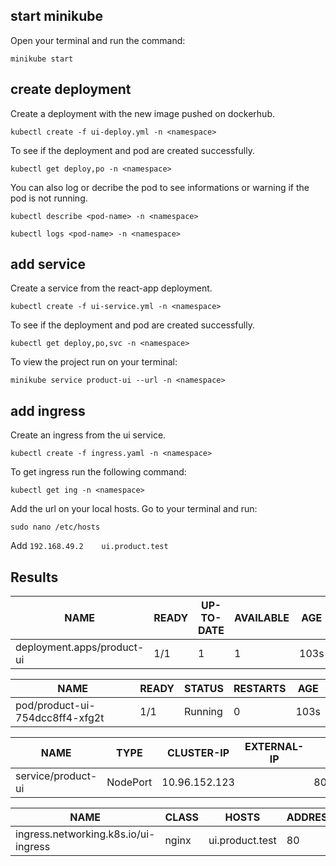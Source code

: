 ## start minikube

Open your terminal and run the command:

```minikube start```

## create deployment

Create a deployment with the new image pushed on dockerhub.

```kubectl create -f ui-deploy.yml -n <namespace>```

To see if the deployment and pod are created successfully.

```kubectl get deploy,po -n <namespace>```

You can also log or decribe the pod to see informations or warning if the pod is not running. 

```kubectl describe <pod-name> -n <namespace>```

```kubectl logs <pod-name> -n <namespace>```

## add service

Create a service from the react-app deployment.

```kubectl create -f ui-service.yml -n <namespace>```

To see if the deployment and pod are created successfully.

```kubectl get deploy,po,svc -n <namespace>```

To view the project run on your terminal:

```minikube service product-ui --url -n <namespace>```

## add ingress

Create an ingress from the ui service.

```kubectl create -f ingress.yaml -n <namespace>```

To get ingress run the following command:

```kubectl get ing -n <namespace>```

Add the url on your local hosts. Go to your terminal and run:

```sudo nano /etc/hosts```

Add ```192.168.49.2    ui.product.test```


## Results

|NAME                          |READY   |UP-TO-DATE   |AVAILABLE   |AGE
|---|---|---|---|---|
|deployment.apps/product-ui    |1/1     |1            |1           |103s

|NAME                              |READY   |STATUS    |RESTARTS   |AGE
|---|---|---|---|---|
|pod/product-ui-754dcc8ff4-xfg2t   |1/1     |Running   |0          |103s

|NAME                  |TYPE        |CLUSTER-IP      |EXTERNAL-IP   |PORT(S)        |AGE
|---|---|---|---|---|-----|
|service/product-ui    |NodePort    |10.96.152.123   |<none>        |80:31855/TCP   |20s

|NAME                                   |CLASS   |HOSTS              |ADDRESS   |PORTS   |AGE
|---|---|---|---|---|-----|
|ingress.networking.k8s.io/ui-ingress      |nginx   |ui.product.test             |80      |2h

